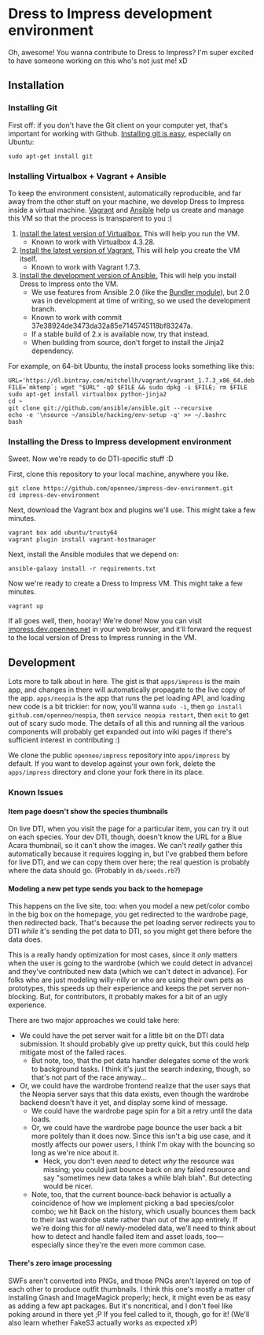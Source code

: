 # Dress to Impress development environment

Oh, awesome! You wanna contribute to Dress to Impress? I'm super excited to have someone working on this who's not just me! xD

## Installation

### Installing Git

First off: if you don't have the Git client on your computer yet, that's important for working with Github. [Installing git is easy][git-install], especially on Ubuntu:

    sudo apt-get install git

  [git-install]: https://git-scm.com/book/en/v2/Getting-Started-Installing-Git


### Installing Virtualbox + Vagrant + Ansible

To keep the environment consistent, automatically reproducible, and far away from the other stuff on your machine, we develop Dress to Impress inside a virtual machine. [Vagrant][vagrant] and [Ansible][ansible] help us create and manage this VM so that the process is transparent to you :)

1. [Install the latest version of Virtualbox.][virtualbox-install] This will help you run the VM.
    * Known to work with Virtualbox 4.3.28.
2. [Install the latest version of Vagrant.][vagrant-install] This will help you create the VM itself.
    * Known to work with Vagrant 1.7.3.
3. [Install the development version of Ansible.][ansible-install] This will help you install Dress to Impress onto the VM.
    * We use features from Ansible 2.0 (like the [Bundler module](http://docs.ansible.com/bundler_module.html)), but 2.0 was in development at time of writing, so we used the development branch.
    * Known to work with commit 37e38924de3473da32a85e7145745118bf83247a.
    * If a stable build of 2.x is available now, try that instead.
    * When building from source, don't forget to install the Jinja2 dependency.

For example, on 64-bit Ubuntu, the install process looks something like this:

    URL='https://dl.bintray.com/mitchellh/vagrant/vagrant_1.7.3_x86_64.deb'; FILE=`mktemp`; wget "$URL" -qO $FILE && sudo dpkg -i $FILE; rm $FILE
    sudo apt-get install virtualbox python-jinja2
    cd ~
    git clone git://github.com/ansible/ansible.git --recursive
    echo -e '\nsource ~/ansible/hacking/env-setup -q' >> ~/.bashrc
    bash

  [virtualbox-install]: https://www.virtualbox.org/wiki/Linux_Downloads
  [vagrant]: https://www.vagrantup.com/
  [vagrant-install]: https://www.vagrantup.com/downloads.html
  [ansible]: http://docs.ansible.com/index.html
  [ansible-install]: http://docs.ansible.com/intro_installation.html#running-from-source


### Installing the Dress to Impress development environment

Sweet. Now we're ready to do DTI-specific stuff :D

First, clone this repository to your local machine, anywhere you like.

    git clone https://github.com/openneo/impress-dev-environment.git
    cd impress-dev-environment

Next, download the Vagrant box and plugins we'll use. This might take a few minutes.

    vagrant box add ubuntu/trusty64
    vagrant plugin install vagrant-hostmanager

Next, install the Ansible modules that we depend on:

    ansible-galaxy install -r requirements.txt

Now we're ready to create a Dress to Impress VM. This might take a few minutes.

    vagrant up

If all goes well, then, hooray! We're done! Now you can visit [impress.dev.openneo.net](http://impress.dev.openneo.net/) in your web browser, and it'll forward the request to the local version of Dress to Impress running in the VM.

## Development

Lots more to talk about in here. The gist is that `apps/impress` is the main app, and changes in there will automatically propagate to the live copy of the app. `apps/neopia` is the app that runs the pet loading API, and loading new code is a bit trickier: for now, you'll wanna `sudo -i`, then `go install github.com/openneo/neopia`, then `service neopia restart`, then `exit` to get out of scary sudo mode. The details of all this and running all the various components will probably get expanded out into wiki pages if there's sufficient interest in contributing :)

We clone the public `openneo/impress` repository into `apps/impress` by default. If you want to develop against your own fork, delete the `apps/impress` directory and clone your fork there in its place.


### Known Issues


#### Item page doesn't show the species thumbnails

On live DTI, when you visit the page for a particular item, you can try it out on each species. Your dev DTI, though, doesn't know the URL for a Blue Acara thumbnail, so it can't show the images. We can't *really* gather this automatically because it requires logging in, but I've grabbed them before for live DTI, and we can copy them over here; the real question is probably where the data should go. (Probably in `db/seeds.rb`?)


#### Modeling a new pet type sends you back to the homepage

This happens on the live site, too: when you model a new pet/color combo in the big box on the homepage, you get redirected to the wardrobe page, then redirected back. That's because the pet loading server redirects you to DTI *while* it's sending the pet data to DTI, so you might get there before the data does.

This is a really handy optimization for most cases, since it *only* matters when the user is going to the wardrobe (which we could detect in advance) and they've contributed new data (which we can't detect in advance). For folks who are just modeling willy-nilly or who are using their own pets as prototypes, this speeds up their experience and keeps the pet server non-blocking. But, for contributors, it probably makes for a bit of an ugly experience.

There are two major approaches we could take here:

* We could have the pet server wait for a little bit on the DTI data submission. It should probably give up pretty quick, but this could help mitigate most of the failed races.
  - But note, too, that the pet data handler delegates some of the work to background tasks. I think it's just the search indexing, though, so that's not part of the race anyway…
* Or, we could have the wardrobe frontend realize that the user says that the Neopia server says that this data exists, even though the wardrobe backend doesn't have it yet, and display some kind of message.
  - We could have the wardrobe page spin for a bit a retry until the data loads.
  - Or, we could have the wardrobe page bounce the user back a bit more politely than it does now. Since this isn't a big use case, and it mostly affects our power users, I think I'm okay with the bouncing so long as we're nice about it.
    + Heck, you don't even *need* to detect *why* the resource was missing; you could just bounce back on any failed resource and say "sometimes new data takes a while blah blah". But detecting would be nicer.
  - Note, too, that the current bounce-back behavior is actually a coincidence of how we implement picking a bad species/color combo; we hit Back on the history, which usually bounces them back to their last wardrobe state rather than out of the app entirely. If we're doing this for *all* newly-modeled data, we'll need to think about how to detect and handle failed item and asset loads, too—especially since they're the even more common case.


#### There's zero image processing

SWFs aren't converted into PNGs, and those PNGs aren't layered on top of each other to produce outfit thumbnails. I think this one's mostly a matter of installing Gnash and ImageMagick properly; heck, it might even be as easy as adding a few apt packages. But it's noncritical, and I don't feel like poking around in there yet ;P If you feel called to it, though, go for it! (We'll also learn whether FakeS3 actually works as expected xP)
